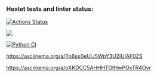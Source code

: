 ### Hexlet tests and linter status:
[![Actions Status](https://github.com/SergeyKapinus/python-project-lvl1/workflows/hexlet-check/badge.svg)](https://github.com/SergeyKapinus/python-project-lvl1/actions)

<a href="https://codeclimate.com/github/codeclimate/codeclimate/maintainability"><img src="https://api.codeclimate.com/v1/badges/a99a88d28ad37a79dbf6/maintainability" /></a>

[![Python CI](https://github.com/SergeyKapinus/python-project-lvl1/actions/workflows/github-actions.yml/badge.svg)](https://github.com/SergeyKapinus/python-project-lvl1/actions/workflows/github-actions.yml)

https://asciinema.org/a/Tp6ss0eUlJ5WpY3U2iUlAF0ZS

https://asciinema.org/a/oXKDCC5AHHHTGtHwPOxTR4Ovr
